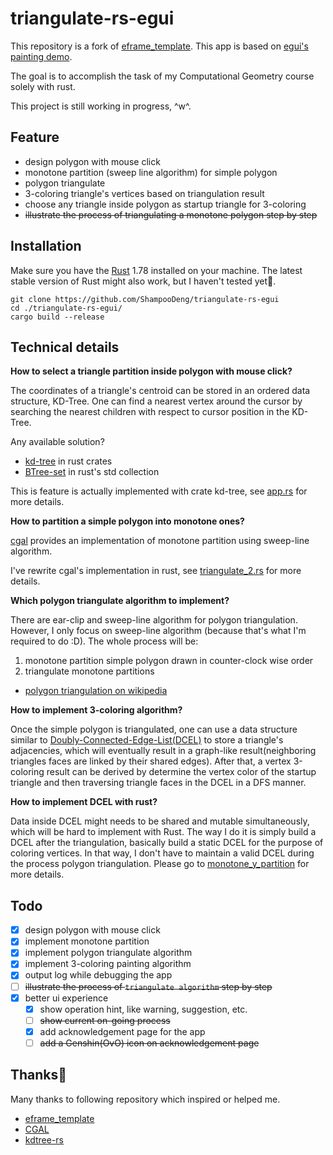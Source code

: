 # triangulate-rs-egui

This repository is a fork of [eframe_template](https://deps.rs/repo/github/emilk/eframe_template). This app is based on [egui's painting demo](https://github.com/emilk/egui/blob/master/crates/egui_demo_lib/src/demo/painting.rs).

The goal is to accomplish the task of my Computational Geometry course solely with rust.

This project is still working in progress, ^w^.

## Feature

* design polygon with mouse click
* monotone partition (sweep line algorithm) for simple polygon
* polygon triangulate
* 3-coloring triangle's vertices based on triangulation result
* choose any triangle inside polygon as startup triangle for 3-coloring
* ~~illustrate the process of triangulating a monotone polygon step by step~~

## Installation

Make sure you have the [Rust](https://www.rust-lang.org/tools/install) 1.78 installed on your machine. The latest stable version of Rust might also work, but I haven't tested yet🤔.

```shell
git clone https://github.com/ShampooDeng/triangulate-rs-egui
cd ./triangulate-rs-egui/
cargo build --release
```

## Technical details

**How to select a triangle partition inside polygon with mouse click?**

The coordinates of a triangle's centroid can be stored in an ordered data structure, KD-Tree.
One can find a nearest vertex around the cursor by searching the nearest children with respect to cursor position in the KD-Tree.

Any available solution?

* [kd-tree](https://docs.rs/kd-tree/latest/kd_tree/) in rust crates
* [BTree-set](https://doc.rust-lang.org/std/collections/struct.BTreeSet.html) in rust's std collection

This is feature is actually implemented with crate kd-tree, see [app.rs](src/app.rs) for more details.

**How to partition a simple polygon into monotone ones?**

[cgal](https://github.com/CGAL/cgal/blob/master/Partition_2/include/CGAL/Partition_2/partition_y_monotone_2.h) provides an implementation of monotone partition using sweep-line algorithm.

I've rewrite cgal's implementation in rust, see [triangulate_2.rs](src/triangulate_2.rs) for more details.

**Which polygon triangulate algorithm to implement?**

There are ear-clip and sweep-line algorithm for polygon triangulation.
However, I only focus on sweep-line algorithm (because that's what I'm required to do :D).
The whole process will be:

1. monotone partition simple polygon drawn in counter-clock wise order
2. triangulate monotone partitions

* [polygon triangulation on wikipedia](https://en.wikipedia.org/wiki/Polygon_triangulation)

**How to implement 3-coloring algorithm?**

Once the simple polygon is triangulated, one can use a data structure similar to [Doubly-Connected-Edge-List(DCEL)](https://www.cs.umd.edu/class/spring2020/cmsc754/Lects/lect10-dcel.pdf) to store a triangle's adjacencies, which will eventually result in a graph-like result(neighboring triangles faces are linked by their shared edges). After that, a vertex 3-coloring result can be derived by determine the vertex color of the startup triangle and then traversing triangle faces in the DCEL in a DFS manner.

**How to implement DCEL with rust?**

Data inside DCEL might needs to be shared and mutable simultaneously, which will be hard to implement with Rust.
The way I do it is simply build a DCEL after the triangulation, basically build a static DCEL for the purpose of coloring vertices. In that way, I don't have to maintain a valid DCEL during the process polygon triangulation. Please go to [monotone_y_partition](src/monotone_y_partition.rs) for more details.

## Todo

* [x] design polygon with mouse click
* [x] implement monotone partition
* [x] implement polygon triangulate algorithm
* [x] implement 3-coloring painting algorithm
* [x] output log while debugging the app
* [ ] ~~illustrate the process of `triangulate algorithm` step by step~~
* [x] better ui experience
  * [x] show operation hint, like warning, suggestion, etc.
  * [ ] ~~show current on-going process~~
  * [x] add acknowledgement page for the app
  * [ ] ~~add a Genshin(OvO) icon on acknowledgement page~~

## Thanks💖

Many thanks to following repository which inspired or helped me.

* [eframe_template](https://github.com/emilk/eframe_template)
* [CGAL](https://github.com/CGAL/cgal)
* [kdtree-rs](https://github.com/mrhooray/kdtree-rs)
